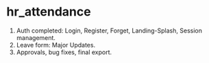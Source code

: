 # hr_attendance

1. Auth completed: Login, Register, Forget, Landing-Splash, Session management.
2. Leave form: Major Updates.
3. Approvals, bug fixes, final export.
